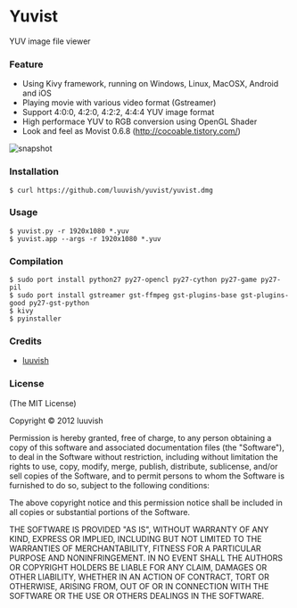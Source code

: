 Yuvist
======

YUV image file viewer

### Feature

* Using Kivy framework, running on Windows, Linux, MacOSX, Android and iOS
* Playing movie with various video format (Gstreamer)
* Support 4:0:0, 4:2:0, 4:2:2, 4:4:4 YUV image format
* High performace YUV to RGB conversion using OpenGL Shader
* Look and feel as Movist 0.6.8 (http://cocoable.tistory.com/)

![snapshot](https://github.com/luuvish/yuvist/snapshot.png "Yuvist Snapshot")

### Installation

    $ curl https://github.com/luuvish/yuvist/yuvist.dmg

### Usage

    $ yuvist.py -r 1920x1080 *.yuv
    $ yuvist.app --args -r 1920x1080 *.yuv

### Compilation

    $ sudo port install python27 py27-opencl py27-cython py27-game py27-pil
    $ sudo port install gstreamer gst-ffmpeg gst-plugins-base gst-plugins-good py27-gst-python
	$ kivy
    $ pyinstaller

### Credits

- [luuvish](http://github.com/luuvish)

### License

(The MIT License)

Copyright © 2012 luuvish

Permission is hereby granted, free of charge, to any person obtaining a copy of this software and associated documentation files (the "Software"), to deal in the Software without restriction, including without limitation the rights to use, copy, modify, merge, publish, distribute, sublicense, and/or sell copies of the Software, and to permit persons to whom the Software is furnished to do so, subject to the following conditions:

The above copyright notice and this permission notice shall be included in all copies or substantial portions of the Software.

THE SOFTWARE IS PROVIDED "AS IS", WITHOUT WARRANTY OF ANY KIND, EXPRESS OR IMPLIED, INCLUDING BUT NOT LIMITED TO THE WARRANTIES OF MERCHANTABILITY, FITNESS FOR A PARTICULAR PURPOSE AND NONINFRINGEMENT. IN NO EVENT SHALL THE AUTHORS OR COPYRIGHT HOLDERS BE LIABLE FOR ANY CLAIM, DAMAGES OR OTHER LIABILITY, WHETHER IN AN ACTION OF CONTRACT, TORT OR OTHERWISE, ARISING FROM, OUT OF OR IN CONNECTION WITH THE SOFTWARE OR THE USE OR OTHERS DEALINGS IN THE SOFTWARE.
